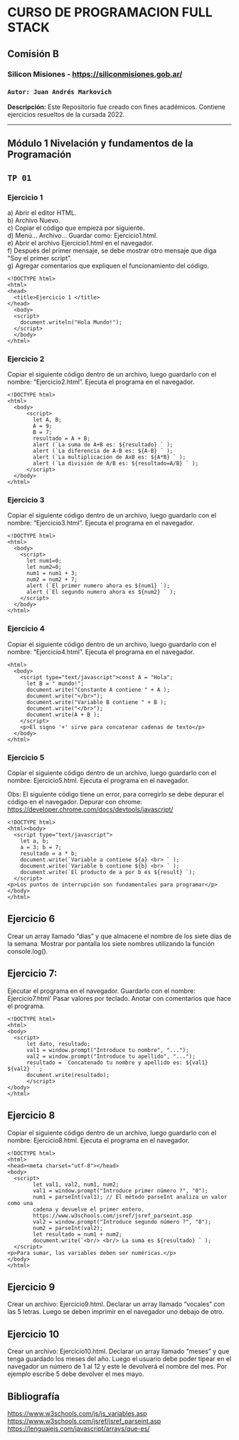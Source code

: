 # CURSO DE PROGRAMACION FULL STACK
## Comisión B
### Silicon Misiones - https://siliconmisiones.gob.ar/ 
### `Autor: Juan Andrés Markovich`  
**Descripción:**  Este Repositorio fue creado con fines académicos. Contiene ejercicios resueltos de la cursada 2022.
___
## Módulo 1 Nivelación y fundamentos de la Programación 
## `TP 01`  
### Ejercicio 1
  
  a) Abrir el editor HTML.  
  b) Archivo Nuevo.  
  c) Copiar el código que empieza por siguiente.  
  d) Menú... Archivo... Guardar como: Ejercicio1.html.  
  e) Abrir el archivo Ejercicio1.html en el navegador.  
  f) Después del primer mensaje, se debe mostrar otro mensaje que diga "Soy el primer script".  
  g) Agregar comentarios que expliquen el funcionamiento del código.  

```
<!DOCTYPE html>
<html>
<head>
  <title>Ejercicio 1 </title>
</head>
  <body>
  <script>
    document.writeln("Hola Mundo!");
  </script>
  </body>
</html>
```  
  
  
### Ejercicio 2  
  
Copiar el siguiente código dentro de un archivo, luego guardarlo con el nombre: “Ejercicio2.html”. Ejecuta el programa en el navegador.  
```
<!DOCTYPE html>
<html>
  <body>
      <script>
        let A, B;
        A = 9;
        B = 7;
        resultado = A + B;
        alert (`La suma de A+B es: ${resultado} ` );
        alert (`La diferencia de A-B es: ${A-B} ` );
        alert (`La multiplicación de AxB es: ${A*B} ` );
        alert (`La división de A/B es: ${resultado=A/B} ` );
      </script>
  </body>
</html>
```
  
  
### Ejercicio 3  
Copiar el siguiente código dentro de un archivo, luego guardarlo con el nombre: “Ejercicio3.html”. Ejecuta el programa en el navegador.  
```
<!DOCTYPE html>
<html>
  <body>
    <script>
      let num1=0;
      let num2=0;
      num1 = num1 + 3;
      num2 = num2 + 7;
      alert (`El primer numero ahora es ${num1} `);
      alert (`El segundo numero ahora es ${num2} ` );
    </script>
  </body>
</html>
  ```
  
  
### Ejercicio 4
Copiar el siguiente código dentro de un archivo, luego guardarlo con el nombre: “Ejercicio4.html”. Ejecuta el programa en el navegador.
```
<html>
  <body>
    <script type="text/javascript">const A = "Hola";
      let B = " mundo!";
      document.write("Constante A contiene " + A );
      document.write("</br>");
      document.write("Variable B contiene " + B );
      document.write("</br>");
      document.write(A + B );
    </script>
    <p>El signo '+' sirve para concatenar cadenas de texto</p>
  </body>
</html>
```

### Ejercicio 5
Copiar el siguiente código dentro de un archivo, luego guardarlo con el nombre: Ejercicio5.html. Ejecuta el programa en el navegador.   
  
Obs: El siguiente código tiene un error, para corregirlo se debe depurar el código en el navegador. Depurar con chrome: https://developer.chrome.com/docs/devtools/javascript/  
  
```
<!DOCTYPE html>
<html><body>
  <script type="text/javascript">
    let a, b;
    a = 3; b = 7;
    resultado = a * b;
    document.write(`Variable a contiene ${a} <br> ` );
    document.write(`Variable b contiene ${b} <br> ` );
    document.write(`El producto de a por b es ${result} `);
  </script>
<p>Los puntos de interrupción son fundamentales para programar</p>
</body>
</html>  
```  
  
## Ejercicio 6  

Crear un array llamado “dias” y que almacene el nombre de los siete días de la semana.
Mostrar por pantalla los siete nombres utilizando la función console.log().  
  

## Ejercicio 7:
Ejecutar el programa en el navegador. Guardarlo con el nombre: Ejercicio7.html’ Pasar
valores por teclado. Anotar con comentarios que hace el programa.  
  
```
<!DOCTYPE html>
<html>
<body>
  <script>
      let dato, resultado;
      val1 = window.prompt("Introduce tu nombre", "...");
      val2 = window.prompt("Introduce tu apellido", "...");
      resultado = `Concatenado tu nombre y apellido es: ${val1} ${val2} ` ;
      document.write(resultado);
      </script>
</body>
</html>
```  
  
## Ejercicio 8  
Copiar el siguiente código dentro de un archivo, luego guardarlo con el nombre:
Ejercicio8.html. Ejecuta el programa en el navegador.  
  
```
<!DOCTYPE html>
<html>
<head><meta charset="utf-8"></head>
<body>
  <script>
        let val1, val2, num1, num2;
        val1 = window.prompt("Introduce primer número ?", "0");
        num1 = parseInt(val1); // El método parseInt analiza un valor como una
        cadena y devuelve el primer entero.
        https://www.w3schools.com/jsref/jsref_parseint.asp
        val2 = window.prompt("Introduce segundo número ?", "0");
        num2 = parseInt(val2);
        let resultado = num1 + num2;
        document.write(`<br/> <br/> La suma es ${resultado} ` );
  </script>
<p>Para sumar, las variables deben ser numéricas.</p>
</body>
</html>
```  
  
## Ejercicio 9  
Crear un archivo: Ejercicio9.html. Declarar un array llamado “vocales” con las 5 letras.
Luego se deben imprimir en el navegador uno debajo de otro.  
  
## Ejercicio 10
Crear un archivo: Ejercicio10.html. Declarar un array llamado “meses” y que tenga
guardado los meses del año. Luego el usuario debe poder tipear en el navegador un
número de 1 al 12 y este le devolverá el nombre del mes. Por ejemplo escribe 5 debe
devolver el mes mayo.  
  
  
## Bibliografía
  https://www.w3schools.com/js/js_variables.asp  
  https://www.w3schools.com/jsref/jsref_parseint.asp  
  https://lenguajejs.com/javascript/arrays/que-es/  
